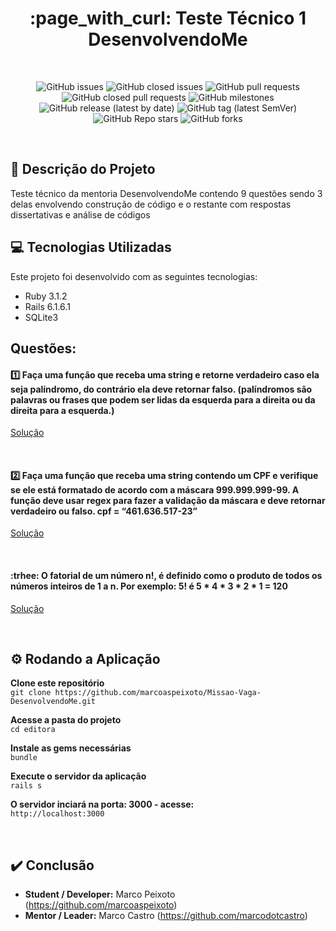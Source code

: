 <h1 align="center">:page_with_curl: Teste Técnico 1 DesenvolvendoMe</h1>

<br>

<div align="center">

![GitHub issues](https://img.shields.io/github/issues-raw/marcoaspeixoto/teste-tecnico-1-desenvolvendo-me?style=for-the-badge)
![GitHub closed issues](https://img.shields.io/github/issues-closed-raw/marcoaspeixoto/teste-tecnico-1-desenvolvendo-me?style=for-the-badge)
![GitHub pull requests](https://img.shields.io/github/issues-pr-raw/marcoaspeixoto/teste-tecnico-1-desenvolvendo-me?style=for-the-badge)
![GitHub closed pull requests](https://img.shields.io/github/issues-pr-closed-raw/marcoaspeixoto/teste-tecnico-1-desenvolvendo-me?style=for-the-badge)
![GitHub milestones](https://img.shields.io/github/milestones/all/marcoaspeixoto/teste-tecnico-1-desenvolvendo-me?style=for-the-badge)
![GitHub release (latest by date)](https://img.shields.io/github/v/release/marcoaspeixoto/teste-tecnico-1-desenvolvendo-me?style=for-the-badge)
![GitHub tag (latest SemVer)](https://img.shields.io/github/v/tag/marcoaspeixoto/teste-tecnico-1-desenvolvendo-me?style=for-the-badge)
![GitHub Repo stars](https://img.shields.io/github/stars/marcoaspeixoto/teste-tecnico-1-desenvolvendo-me?style=for-the-badge)
![GitHub forks](https://img.shields.io/github/forks/marcoaspeixoto/teste-tecnico-1-desenvolvendo-me?style=for-the-badge)

</div>

<br>

## :pencil: Descrição do Projeto

Teste técnico da mentoria DesenvolvendoMe contendo 9 questões sendo 3 delas envolvendo construção de código e o restante com respostas dissertativas e análise de códigos

## :computer: Tecnologias Utilizadas

Este projeto foi desenvolvido com as seguintes tecnologias:

* Ruby 3.1.2
* Rails 6.1.6.1
* SQLite3

## Questões:

#### :one: Faça uma função que receba uma string e retorne verdadeiro caso ela seja palíndromo, do contrário ela deve retornar falso. (palíndromos são palavras ou frases que podem ser lidas da esquerda para a direita ou da direita para a esquerda.)

[Solução](https://github.com/marcoaspeixoto/teste-tecnico-1-desenvolvendo-me/issues/2)

<br>

#### :two: Faça uma função que receba uma string contendo um CPF e verifique se ele está formatado de acordo com a máscara 999.999.999-99. A função deve usar regex para fazer a validação da máscara e deve retornar verdadeiro ou falso. cpf = “461.636.517-23”

[Solução](https://github.com/marcoaspeixoto/teste-tecnico-1-desenvolvendo-me/issues/3)

<br>

#### :trhee: O fatorial de um número n!, é definido como o produto de todos os números inteiros de 1 a n. Por exemplo: 5! é 5 * 4 * 3 * 2 * 1 = 120

[Solução](https://github.com/marcoaspeixoto/teste-tecnico-1-desenvolvendo-me/issues/3)

<br>



## :gear: Rodando a Aplicação

**Clone este repositório**  
` git clone https://github.com/marcoaspeixoto/Missao-Vaga-DesenvolvendoMe.git `

**Acesse a pasta do projeto**  
` cd editora `

**Instale as gems necessárias**  
` bundle `

**Execute o servidor da aplicação**  
` rails s `

**O servidor inciará na porta: 3000 - acesse:**    
` http://localhost:3000 `

<br>

## :heavy_check_mark: Conclusão

* **Student / Developer:** Marco Peixoto (https://github.com/marcoaspeixoto)
* **Mentor / Leader:** Marco Castro (https://github.com/marcodotcastro)
